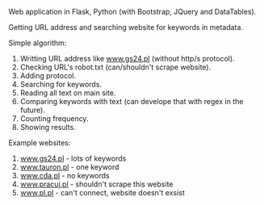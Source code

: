 Web application in Flask, Python (with Bootstrap, JQuery and DataTables).

Getting URL address and searching website for keywords in metadata.

Simple algorithm:
1) Writting URL address like www.gs24.pl (without http/s protocol).
2) Checking URL's robot.txt (can/shouldn't scrape website).
3) Adding protocol.
4) Searching for keywords.
5) Reading all text on main site.
6) Comparing keywords with text (can develope that with regex in the future).
7) Counting frequency.
8) Showing results.

Example websites:
1) www.gs24.pl - lots of keywords
2) www.tauron.pl - one keyword
3) www.cda.pl - no keywords
4) www.pracuj.pl - shouldn't scrape this website
5) www.pl.pl - can't connect, website doesn't exsist



